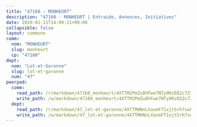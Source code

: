 ```yaml
---
title: "47160 - MONHEURT"
description: "47160 - MONHEURT | Entraide, Annonces, Initiatives"
date: 2020-01-11T14:09:21+09:00
collapsible: false
layout: commune
comm:
  nom: "MONHEURT"
  slug: monheurt
  cp: "47160"
dept:
  nom: "Lot-et-Garonne"
  slug: lot-et-garonne
  num: "47"
peerpad:
  comm:
    read_path: /r/markdown/47160_monheurt/4XTTM2PmZu8hFwe7NTy9RzED2c7ZtjRbCPFpPCVvwDVkh6cEj
    write_path: /w/markdown/47160_monheurt/4XTTM2PmZu8hFwe7NTy9RzED2c7ZtjRbCPFpPCVvwDVkh6cEj-K3TgUDueDWR6DGCthsQ7hWqTysgZ9Nk5kLGjn7XkKHhscZ6uGeVGPPW9uz3nauc4UbnCfmhY9y6GAyPGiR9nQqScipVspGK9q3MM1LwsaZr412Uy6Qd3kGe8DBW9PaXtnTvP5Qyd
  dept:
    read_path: /r/markdown/47_lot-et-garonne/4XTTMHNnLXavmFT1xjt5rh7swFrvXqDiPfspzZ9GxLPQ2v9Wn
    write_path: /w/markdown/47_lot-et-garonne/4XTTMHNnLXavmFT1xjt5rh7swFrvXqDiPfspzZ9GxLPQ2v9Wn-K3TgUy1pYrCRA4Fpsj34eti2Kfk3UabA77hFXHPkUuR7dAxpF5AySRM8kQW1SxQwR9LriAvT43gHUdPXrPDiPJ654Ltk2nPARq9jkGKotM7eEtoCSsYVC1vMCn9kSHHJu9c7R8WA
---
```


